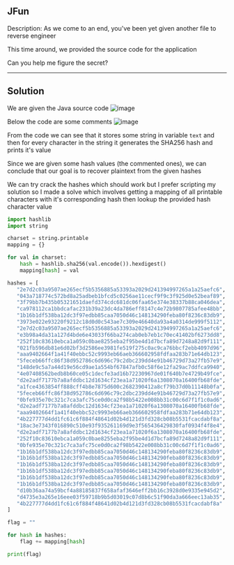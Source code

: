 ## JFun

Description: As we come to an end, you've been yet given another file to reverse engineer

This time around, we provided the source code for the application

Can you help me figure the secret?

---
Solution
---

We are given the Java source code
![image](https://github.com/user-attachments/assets/6b7516f1-e232-4190-bdf0-4c5fe369c0f1)

Below the code are some comments
![image](https://github.com/user-attachments/assets/a01b969f-ef4b-4d5f-8262-98c54bcd3460)

From the code we can see that it stores some string in variable `text` and then for every character in the string it generates the SHA256 hash and prints it's value

Since we are given some hash values (the commented ones), we can conclude that our goal is to recover plaintext from the given hashes

We can try crack the hashes which should work but I prefer scripting my solution so I made a solve which involves getting a mapping of all printable characters with it's corresponding hash then lookup the provided hash character value

```python
import hashlib
import string

charset = string.printable
mapping = {}

for val in charset:
    hash = hashlib.sha256(val.encode()).hexdigest()
    mapping[hash] = val

hashes = [
   "2e7d2c03a9507ae265ecf5b5356885a53393a2029d241394997265a1a25aefc6",
   "043a718774c572bd8a25adbeb1bfcd5c0256ae11cecf9f9c3f925d0e52beaf89",
   "3f79bb7b435b05321651daefd374cdc681dc06faa65e374e38337b88ca046dea",
   "ca978112ca1bbdcafac231b39a23dc4da786eff8147c4e72b9807785afee48bb",
   "1b16b1df538ba12dc3f97edbb85caa7050d46c148134290feba80f8236c83db9",
   "3973e022e93220f9212c18d0d0c543ae7c309e46640da93a4a0314de999f5112",
   "2e7d2c03a9507ae265ecf5b5356885a53393a2029d241394997265a1a25aefc6",
   "e3b98a4da31a127d4bde6e43033f66ba274cab0eb7eb1c70ec41402bf6273dd8",
   "252f10c83610ebca1a059c0bae8255eba2f95be4d1d7bcfa89d7248a82d9f111",
   "021fb596db81e6d02bf3d2586ee3981fe519f275c0ac9ca76bbcf2ebb4097d96",
   "aaa9402664f1a41f40ebbc52c9993eb66aeb366602958fdfaa283b71e64db123",
   "5feceb66ffc86f38d952786c6d696c79c2dbc239dd4e91b46729d73a27fb57e9",
   "148de9c5a7a44d19e56cd9ae1a554bf67847afb0c58f6e12fa29ac7ddfca9940",
   "4e07408562bedb8b60ce05c1decfe3ad16b72230967de01f640b7e4729b49fce",
   "d2e2adf7177b7a8afddbc12d1634cf23ea1a71020f6a1308070a16400fb68fde",
   "a1fce4363854ff888cff4b8e7875d600c2682390412a8cf79b37d0b11148b0fa",
   "5feceb66ffc86f38d952786c6d696c79c2dbc239dd4e91b46729d73a27fb57e9",
   "0bfe935e70c321c7ca3afc75ce0d0ca2f98b5422e008bb31c00c6d7f1f1c0ad6",
   "d2e2adf7177b7a8afddbc12d1634cf23ea1a71020f6a1308070a16400fb68fde",
   "aaa9402664f1a41f40ebbc52c9993eb66aeb366602958fdfaa283b71e64db123",
   "4b227777d4dd1fc61c6f884f48641d02b4d121d3fd328cb08b5531fcacdabf8a",
   "18ac3e7343f016890c510e93f935261169d9e3f565436429830faf0934f4f8e4",
   "d2e2adf7177b7a8afddbc12d1634cf23ea1a71020f6a1308070a16400fb68fde",
   "252f10c83610ebca1a059c0bae8255eba2f95be4d1d7bcfa89d7248a82d9f111",
   "0bfe935e70c321c7ca3afc75ce0d0ca2f98b5422e008bb31c00c6d7f1f1c0ad6",
   "1b16b1df538ba12dc3f97edbb85caa7050d46c148134290feba80f8236c83db9",
   "1b16b1df538ba12dc3f97edbb85caa7050d46c148134290feba80f8236c83db9",
   "1b16b1df538ba12dc3f97edbb85caa7050d46c148134290feba80f8236c83db9",
   "1b16b1df538ba12dc3f97edbb85caa7050d46c148134290feba80f8236c83db9",
   "1b16b1df538ba12dc3f97edbb85caa7050d46c148134290feba80f8236c83db9",
   "1b16b1df538ba12dc3f97edbb85caa7050d46c148134290feba80f8236c83db9",
   "d10b36aa74a59bcf4a88185837f658afaf3646eff2bb16c3928d0e9335e945d2",
   "d4735e3a265e16eee03f59718b9b5d03019c07d8b6c51f90da3a666eec13ab35",
   "4b227777d4dd1fc61c6f884f48641d02b4d121d3fd328cb08b5531fcacdabf8a"
]

flag = ""

for hash in hashes:
    flag += mapping[hash]

print(flag)
```
